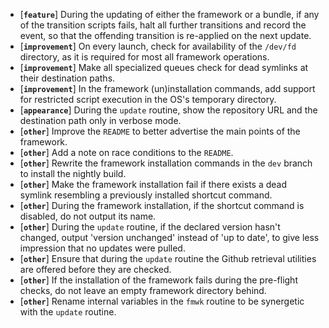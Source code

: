 * [**`feature`**] During the updating of either the framework or a bundle, if any of the transition scripts fails, halt all further transitions and record the event, so that the offending transition is re-applied on the next update.
* [**`improvement`**] On every launch, check for availability of the `/dev/fd` directory, as it is required for most all framework operations.
* [**`improvement`**] Make all specialized queues check for dead symlinks at their destination paths.
* [**`improvement`**] In the framework (un)installation commands, add support for restricted script execution in the OS's temporary directory.
* [**`appearance`**] During the `update` routine, show the repository URL and the destination path only in verbose mode.
* [**`other`**] Improve the `README` to better advertise the main points of the framework.
* [**`other`**] Add a note on race conditions to the `README`.
* [**`other`**] Rewrite the framework installation commands in the `dev` branch to install the nightly build.
* [**`other`**] Make the framework installation fail if there exists a dead symlink resembling a previously installed shortcut command.
* [**`other`**] During the framework installation, if the shortcut command is disabled, do not output its name.
* [**`other`**] During the `update` routine, if the declared version hasn't changed, output 'version unchanged' instead of 'up to date', to give less impression that no updates were pulled.
* [**`other`**] Ensure that during the `update` routine the Github retrieval utilities are offered before they are checked.
* [**`other`**] If the installation of the framework fails during the pre-flight checks, do not leave an empty framework directory behind.
* [**`other`**] Rename internal variables in the `fmwk` routine to be synergetic with the `update` routine.